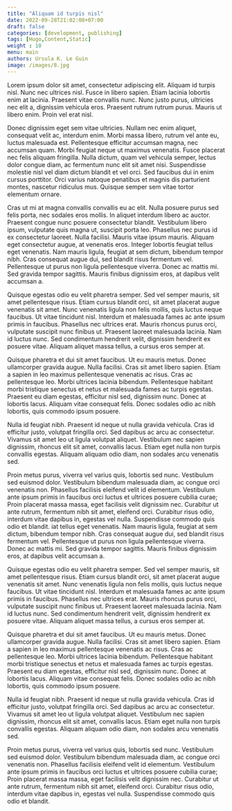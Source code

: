 ```yaml
---
title: "Aliquam id turpis nisl"
date: 2022-09-28T21:02:08+07:00
draft: false
categories: [development, publishing]
tags: [Hugo,Content,Static]
weight : 10
menu: main
authors: Ursula K. Le Guin
image: /images/8.jpg
---
```


Lorem ipsum dolor sit amet, consectetur adipiscing elit. Aliquam id turpis nisl. Nunc nec ultrices nisl. Fusce in libero sapien. Etiam lacinia lobortis enim at lacinia. Praesent vitae convallis nunc. Nunc justo purus, ultricies nec elit a, dignissim vehicula eros. Praesent rutrum rutrum purus. Mauris ut libero enim. Proin vel erat nisl.

Donec dignissim eget sem vitae ultricies. Nullam nec enim aliquet, consequat velit ac, interdum enim. Morbi massa libero, rutrum vel ante eu, luctus malesuada est. Pellentesque efficitur accumsan magna, nec accumsan quam. Morbi feugiat neque ut maximus venenatis. Fusce placerat nec felis aliquam fringilla. Nulla dictum, quam vel vehicula semper, lectus dolor congue diam, ac fermentum nunc elit sit amet nisi. Suspendisse molestie nisl vel diam dictum blandit et vel orci. Sed faucibus dui in enim cursus porttitor. Orci varius natoque penatibus et magnis dis parturient montes, nascetur ridiculus mus. Quisque semper sem vitae tortor elementum ornare.

Cras ut mi at magna convallis convallis eu ac elit. Nulla posuere purus sed felis porta, nec sodales eros mollis. In aliquet interdum libero ac auctor. Praesent congue nunc posuere consectetur blandit. Vestibulum libero ipsum, vulputate quis magna ut, suscipit porta leo. Phasellus nec purus id ex consectetur laoreet. Nulla facilisi. Mauris vitae ipsum mauris. Aliquam eget consectetur augue, at venenatis eros. Integer lobortis feugiat tellus eget venenatis. Nam mauris ligula, feugiat at sem dictum, bibendum tempor nibh. Cras consequat augue dui, sed blandit risus fermentum vel. Pellentesque ut purus non ligula pellentesque viverra. Donec ac mattis mi. Sed gravida tempor sagittis. Mauris finibus dignissim eros, at dapibus velit accumsan a.

Quisque egestas odio eu velit pharetra semper. Sed vel semper mauris, sit amet pellentesque risus. Etiam cursus blandit orci, sit amet placerat augue venenatis sit amet. Nunc venenatis ligula non felis mollis, quis luctus neque faucibus. Ut vitae tincidunt nisl. Interdum et malesuada fames ac ante ipsum primis in faucibus. Phasellus nec ultrices erat. Mauris rhoncus purus orci, vulputate suscipit nunc finibus ut. Praesent laoreet malesuada lacinia. Nam id luctus nunc. Sed condimentum hendrerit velit, dignissim hendrerit ex posuere vitae. Aliquam aliquet massa tellus, a cursus eros semper at.

Quisque pharetra et dui sit amet faucibus. Ut eu mauris metus. Donec ullamcorper gravida augue. Nulla facilisi. Cras sit amet libero sapien. Etiam a sapien in leo maximus pellentesque venenatis ac risus. Cras ac pellentesque leo. Morbi ultrices lacinia bibendum. Pellentesque habitant morbi tristique senectus et netus et malesuada fames ac turpis egestas. Praesent eu diam egestas, efficitur nisl sed, dignissim nunc. Donec at lobortis lacus. Aliquam vitae consequat felis. Donec sodales odio ac nibh lobortis, quis commodo ipsum posuere.

Nulla id feugiat nibh. Praesent id neque ut nulla gravida vehicula. Cras id efficitur justo, volutpat fringilla orci. Sed dapibus ac arcu ac consectetur. Vivamus sit amet leo ut ligula volutpat aliquet. Vestibulum nec sapien dignissim, rhoncus elit sit amet, convallis lacus. Etiam eget nulla non turpis convallis egestas. Aliquam aliquam odio diam, non sodales arcu venenatis sed.

Proin metus purus, viverra vel varius quis, lobortis sed nunc. Vestibulum sed euismod dolor. Vestibulum bibendum malesuada diam, ac congue orci venenatis non. Phasellus facilisis eleifend velit id elementum. Vestibulum ante ipsum primis in faucibus orci luctus et ultrices posuere cubilia curae; Proin placerat massa massa, eget facilisis velit dignissim nec. Curabitur ut ante rutrum, fermentum nibh sit amet, eleifend orci. Curabitur risus odio, interdum vitae dapibus in, egestas vel nulla. Suspendisse commodo quis odio et blandit.
iat tellus eget venenatis. Nam mauris ligula, feugiat at sem dictum, bibendum tempor nibh. Cras consequat augue dui, sed blandit risus fermentum vel. Pellentesque ut purus non ligula pellentesque viverra. Donec ac mattis mi. Sed gravida tempor sagittis. Mauris finibus dignissim eros, at dapibus velit accumsan a.

Quisque egestas odio eu velit pharetra semper. Sed vel semper mauris, sit amet pellentesque risus. Etiam cursus blandit orci, sit amet placerat augue venenatis sit amet. Nunc venenatis ligula non felis mollis, quis luctus neque faucibus. Ut vitae tincidunt nisl. Interdum et malesuada fames ac ante ipsum primis in faucibus. Phasellus nec ultrices erat. Mauris rhoncus purus orci, vulputate suscipit nunc finibus ut. Praesent laoreet malesuada lacinia. Nam id luctus nunc. Sed condimentum hendrerit velit, dignissim hendrerit ex posuere vitae. Aliquam aliquet massa tellus, a cursus eros semper at.

Quisque pharetra et dui sit amet faucibus. Ut eu mauris metus. Donec ullamcorper gravida augue. Nulla facilisi. Cras sit amet libero sapien. Etiam a sapien in leo maximus pellentesque venenatis ac risus. Cras ac pellentesque leo. Morbi ultrices lacinia bibendum. Pellentesque habitant morbi tristique senectus et netus et malesuada fames ac turpis egestas. Praesent eu diam egestas, efficitur nisl sed, dignissim nunc. Donec at lobortis lacus. Aliquam vitae consequat felis. Donec sodales odio ac nibh lobortis, quis commodo ipsum posuere.

Nulla id feugiat nibh. Praesent id neque ut nulla gravida vehicula. Cras id efficitur justo, volutpat fringilla orci. Sed dapibus ac arcu ac consectetur. Vivamus sit amet leo ut ligula volutpat aliquet. Vestibulum nec sapien dignissim, rhoncus elit sit amet, convallis lacus. Etiam eget nulla non turpis convallis egestas. Aliquam aliquam odio diam, non sodales arcu venenatis sed.

Proin metus purus, viverra vel varius quis, lobortis sed nunc. Vestibulum sed euismod dolor. Vestibulum bibendum malesuada diam, ac congue orci venenatis non. Phasellus facilisis eleifend velit id elementum. Vestibulum ante ipsum primis in faucibus orci luctus et ultrices posuere cubilia curae; Proin placerat massa massa, eget facilisis velit dignissim nec. Curabitur ut ante rutrum, fermentum nibh sit amet, eleifend orci. Curabitur risus odio, interdum vitae dapibus in, egestas vel nulla. Suspendisse commodo quis odio et blandit.
